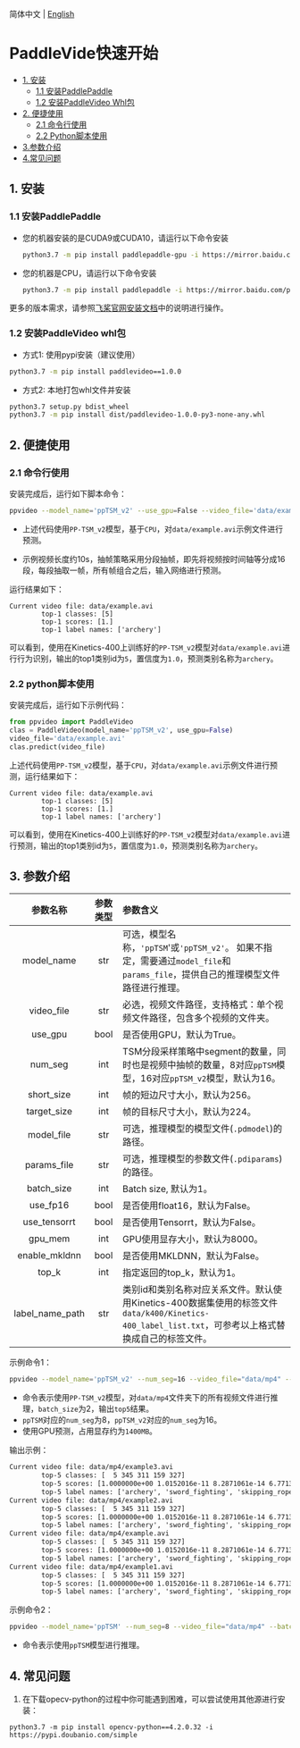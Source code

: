 简体中文 | [English](../en/whl_en.md)

# PaddleVide快速开始

- [1. 安装](#1)
  - [1.1 安装PaddlePaddle](#11)
  - [1.2 安装PaddleVideo Whl包](#12)
- [2. 便捷使用](#2)
  - [2.1 命令行使用](#21)
  - [2.2 Python脚本使用](#22)
- [3.参数介绍](#3)
- [4.常见问题](#4)

## 1. 安装

<a name="11"></a>
### 1.1 安装PaddlePaddle

- 您的机器安装的是CUDA9或CUDA10，请运行以下命令安装

  ```bash
  python3.7 -m pip install paddlepaddle-gpu -i https://mirror.baidu.com/pypi/simple
  ```

- 您的机器是CPU，请运行以下命令安装

  ```bash
  python3.7 -m pip install paddlepaddle -i https://mirror.baidu.com/pypi/simple
  ```

更多的版本需求，请参照[飞桨官网安装文档](https://www.paddlepaddle.org.cn/install/quick)中的说明进行操作。

<a name="12"></a>
### 1.2 安装PaddleVideo whl包
- 方式1: 使用pypi安装（建议使用）

```bash
python3.7 -m pip install paddlevideo==1.0.0
```


- 方式2: 本地打包whl文件并安装
```bash
python3.7 setup.py bdist_wheel
python3.7 -m pip install dist/paddlevideo-1.0.0-py3-none-any.whl
```


## 2. 便捷使用

<a name="21"></a>
### 2.1 命令行使用

安装完成后，运行如下脚本命令：
```bash
ppvideo --model_name='ppTSM_v2' --use_gpu=False --video_file='data/example.avi'
```

- 上述代码使用`PP-TSM_v2`模型，基于`CPU`，对`data/example.avi`示例文件进行预测。

- 示例视频长度约10s，抽帧策略采用分段抽帧，即先将视频按时间轴等分成16段，每段抽取一帧，所有帧组合之后，输入网络进行预测。

运行结果如下：

```
Current video file: data/example.avi
        top-1 classes: [5]
        top-1 scores: [1.]
        top-1 label names: ['archery']
```

可以看到，使用在Kinetics-400上训练好的`PP-TSM_v2`模型对`data/example.avi`进行行为识别，输出的top1类别id为`5`，置信度为`1.0`，预测类别名称为`archery`。

<a name="22"></a>
### 2.2 python脚本使用

安装完成后，运行如下示例代码：

```python
from ppvideo import PaddleVideo
clas = PaddleVideo(model_name='ppTSM_v2', use_gpu=False)
video_file='data/example.avi'
clas.predict(video_file)
```

上述代码使用`PP-TSM_v2`模型，基于`CPU`，对`data/example.avi`示例文件进行预测，运行结果如下：

```
Current video file: data/example.avi
        top-1 classes: [5]
        top-1 scores: [1.]
        top-1 label names: ['archery']
```

可以看到，使用在Kinetics-400上训练好的`PP-TSM_v2`模型对`data/example.avi`进行预测，输出的top1类别id为`5`，置信度为`1.0`，预测类别名称为`archery`。

<a name="3"></a>
## 3. 参数介绍

| 参数名称 | 参数类型 | 参数含义 |
| :---: | :---: | :--- |
| model_name | str | 可选，模型名称，`'ppTSM`'或`'ppTSM_v2'`。 如果不指定，需要通过`model_file`和`params_file`，提供自己的推理模型文件路径进行推理。 |
| video_file | str | 必选，视频文件路径，支持格式：单个视频文件路径，包含多个视频的文件夹。 |
| use_gpu | bool | 是否使用GPU，默认为True。 |
| num_seg | int | TSM分段采样策略中segment的数量，同时也是视频中抽帧的数量，8对应`ppTSM`模型，16对应`ppTSM_v2`模型，默认为16。 |
| short_size | int |  帧的短边尺寸大小，默认为256。|
| target_size | int | 帧的目标尺寸大小，默认为224。|
| model_file | str | 可选，推理模型的模型文件(`.pdmodel`)的路径。|
| params_file | str | 可选，推理模型的参数文件(`.pdiparams`)的路径。|
| batch_size | int | Batch size, 默认为1。|
| use_fp16 | bool | 是否使用float16，默认为False。|
| use_tensorrt | bool| 是否使用Tensorrt，默认为False。|
| gpu_mem | int | GPU使用显存大小，默认为8000。|
| enable_mkldnn | bool | 是否使用MKLDNN，默认为False。|
| top_k | int | 指定返回的top_k，默认为1。|
| label_name_path | str | 类别id和类别名称对应关系文件。默认使用Kinetics-400数据集使用的标签文件`data/k400/Kinetics-400_label_list.txt`，可参考以上格式替换成自己的标签文件。|

示例命令1：
```bash
ppvideo --model_name='ppTSM_v2' --num_seg=16 --video_file="data/mp4" --batch_size=2  --top_k=5
```
- 命令表示使用`PP-TSM_v2`模型，对`data/mp4`文件夹下的所有视频文件进行推理，`batch_size`为2，输出`top5`结果。
- `ppTSM`对应的`num_seg`为8，`ppTSM_v2`对应的`num_seg`为16。
- 使用GPU预测，占用显存约为`1400MB`。

输出示例：
```txt
Current video file: data/mp4/example3.avi
        top-5 classes: [  5 345 311 159 327]
        top-5 scores: [1.0000000e+00 1.0152016e-11 8.2871061e-14 6.7713670e-14 5.0752070e-14]
        top-5 label names: ['archery', 'sword_fighting', 'skipping_rope', 'hula_hooping', 'spray_painting']
Current video file: data/mp4/example2.avi
        top-5 classes: [  5 345 311 159 327]
        top-5 scores: [1.0000000e+00 1.0152016e-11 8.2871061e-14 6.7713670e-14 5.0752070e-14]
        top-5 label names: ['archery', 'sword_fighting', 'skipping_rope', 'hula_hooping', 'spray_painting']
Current video file: data/mp4/example.avi
        top-5 classes: [  5 345 311 159 327]
        top-5 scores: [1.0000000e+00 1.0152016e-11 8.2871061e-14 6.7713670e-14 5.0752070e-14]
        top-5 label names: ['archery', 'sword_fighting', 'skipping_rope', 'hula_hooping', 'spray_painting']
Current video file: data/mp4/example1.avi
        top-5 classes: [  5 345 311 159 327]
        top-5 scores: [1.0000000e+00 1.0152016e-11 8.2871061e-14 6.7713670e-14 5.0752070e-14]
        top-5 label names: ['archery', 'sword_fighting', 'skipping_rope', 'hula_hooping', 'spray_painting']
```

示例命令2：
```bash
ppvideo --model_name='ppTSM' --num_seg=8 --video_file="data/mp4" --batch_size=2  --top_k=5
```
- 命令表示使用`ppTSM`模型进行推理。

<a name="4"></a>
## 4. 常见问题

1. 在下载opecv-python的过程中你可能遇到困难，可以尝试使用其他源进行安装：
```
python3.7 -m pip install opencv-python==4.2.0.32 -i https://pypi.doubanio.com/simple
```
